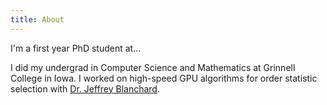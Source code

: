 ```yaml
---
title: About
---
```

I'm a first year PhD student at...

I did my undergrad in Computer Science and Mathematics at Grinnell College in Iowa. I worked on high-speed GPU algorithms for order statistic selection with [Dr. Jeffrey Blanchard](http://www.math.grinnell.edu/~blanchaj/).
